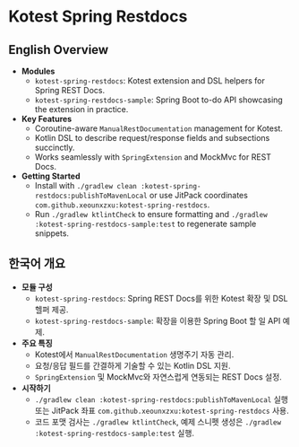 # Kotest Spring Restdocs

## English Overview
- **Modules**
  - `kotest-spring-restdocs`: Kotest extension and DSL helpers for Spring REST Docs.
  - `kotest-spring-restdocs-sample`: Spring Boot to-do API showcasing the extension in practice.
- **Key Features**
  - Coroutine-aware `ManualRestDocumentation` management for Kotest.
  - Kotlin DSL to describe request/response fields and subsections succinctly.
  - Works seamlessly with `SpringExtension` and MockMvc for REST Docs.
- **Getting Started**
  - Install with `./gradlew clean :kotest-spring-restdocs:publishToMavenLocal` or use JitPack coordinates `com.github.xeounxzxu:kotest-spring-restdocs`.
  - Run `./gradlew ktlintCheck` to ensure formatting and `./gradlew :kotest-spring-restdocs-sample:test` to regenerate sample snippets.

## 한국어 개요
- **모듈 구성**
  - `kotest-spring-restdocs`: Spring REST Docs를 위한 Kotest 확장 및 DSL 헬퍼 제공.
  - `kotest-spring-restdocs-sample`: 확장을 이용한 Spring Boot 할 일 API 예제.
- **주요 특징**
  - Kotest에서 `ManualRestDocumentation` 생명주기 자동 관리.
  - 요청/응답 필드를 간결하게 기술할 수 있는 Kotlin DSL 지원.
  - `SpringExtension` 및 MockMvc와 자연스럽게 연동되는 REST Docs 설정.
- **시작하기**
  - `./gradlew clean :kotest-spring-restdocs:publishToMavenLocal` 실행 또는 JitPack 좌표 `com.github.xeounxzxu:kotest-spring-restdocs` 사용.
  - 코드 포맷 검사는 `./gradlew ktlintCheck`, 예제 스니펫 생성은 `./gradlew :kotest-spring-restdocs-sample:test` 실행.
